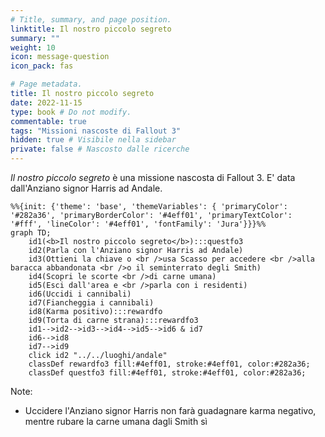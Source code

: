 ```yaml
---
# Title, summary, and page position.
linktitle: Il nostro piccolo segreto
summary: ""
weight: 10
icon: message-question
icon_pack: fas

# Page metadata.
title: Il nostro piccolo segreto
date: 2022-11-15
type: book # Do not modify.
commentable: true
tags: "Missioni nascoste di Fallout 3"
hidden: true # Visibile nella sidebar
private: false # Nascosto dalle ricerche
---
```


*Il nostro piccolo segreto* è una missione nascosta di Fallout 3. E' data dall'Anziano signor Harris ad Andale.



```mermaid
%%{init: {'theme': 'base', 'themeVariables': { 'primaryColor': '#282a36', 'primaryBorderColor': '#4eff01', 'primaryTextColor': '#fff', 'lineColor': '#4eff01', 'fontFamily': 'Jura'}}}%%
graph TD;
    id1(<b>Il nostro piccolo segreto</b>):::questfo3
    id2(Parla con l'Anziano signor Harris ad Andale)
    id3(Ottieni la chiave o <br />usa Scasso per accedere <br />alla baracca abbandonata <br />o il seminterrato degli Smith)
    id4(Scopri le scorte <br />di carne umana)
    id5(Esci dall'area e <br />parla con i residenti)
    id6(Uccidi i cannibali)
    id7(Fiancheggia i cannibali) 
    id8(Karma positivo):::rewardfo
    id9(Torta di carne strana):::rewardfo3
    id1-->id2-->id3-->id4-->id5-->id6 & id7
    id6-->id8
    id7-->id9
    click id2 "../../luoghi/andale"
    classDef rewardfo3 fill:#4eff01, stroke:#4eff01, color:#282a36;
    classDef questfo3 fill:#4eff01, stroke:#4eff01, color:#282a36;
```

Note:
- Uccidere l'Anziano signor Harris non farà guadagnare karma negativo, mentre rubare la carne umana dagli Smith sì